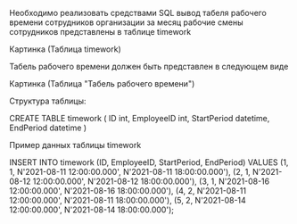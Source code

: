 Необходимо реализовать средствами SQL вывод табеля рабочего времени
сотрудников организации за месяц
рабочие смены сотрудников представлены в таблице timework

Картинка (Таблица timework)

Табель рабочего времени должен быть представлен в следующем виде

Картинка (Таблица "Табель рабочего времени")


Структура таблицы:

CREATE TABLE timework
(
     ID int,
     EmployeeID int,
     StartPeriod datetime,
     EndPeriod datetime
)


Пример данных таблицы timework


INSERT INTO timework (ID, EmployeeID, StartPeriod, EndPeriod)
VALUES  (1, 1, N'2021-08-11 12:00:00.000', N'2021-08-11 18:00:00.000'),
        (2, 1, N'2021-08-12 12:00:00.000', N'2021-08-12 18:00:00.000'),
        (3, 1, N'2021-08-16 12:00:00.000', N'2021-08-16 18:00:00.000'),
        (4, 2, N'2021-08-11 12:00:00.000', N'2021-08-11 18:00:00.000'),
        (5, 2, N'2021-08-14 12:00:00.000', N'2021-08-14 18:00:00.000');